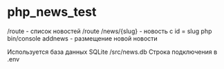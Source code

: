 # php_news_test
/route - список новостей
/route /news/{slug} - новость c id = slug
php bin/console addnews - размещение новой новости

Используется база данных SQLite  /src/news.db
Строка подключения в .env
